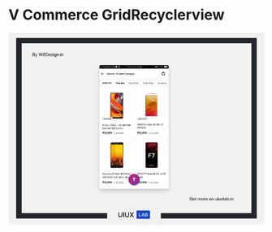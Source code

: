 # V Commerce GridRecyclerview 

[![Foo](https://github.com/wsdesignuiux/android-app-V-Commerce-product-list/blob/master/GitHub%20banner%20uiux%20lab20.jpg)](http://UIUXLAB.in)
